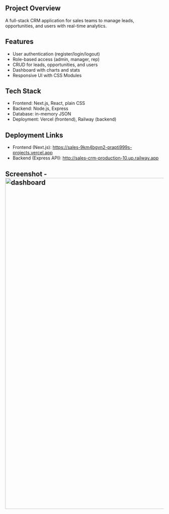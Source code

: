 ## Project Overview
  A full-stack CRM application for sales teams to manage leads, opportunities, and users with real-time analytics.

## Features
  - User authentication (register/login/logout)
  - Role-based access (admin, manager, rep)
  - CRUD for leads, opportunities, and users
  - Dashboard with charts and stats
  - Responsive UI with CSS Modules

## Tech Stack
  - Frontend: Next.js, React, plain CSS
  - Backend: Node.js, Express
  - Database: in-memory JSON
  - Deployment: Vercel (frontend), Railway (backend)

## Deployment Links
   * Frontend (Next.js): https://sales-9km4bgvn2-prapti999s-projects.vercel.app
   * Backend (Express API): http://sales-crm-production-10.up.railway.app


## Screenshot - <img width="1680" height="1050" alt="dashboard" src="https://github.com/user-attachments/assets/e4ed5ac8-a859-4421-a102-c6eaadbc4239" />

